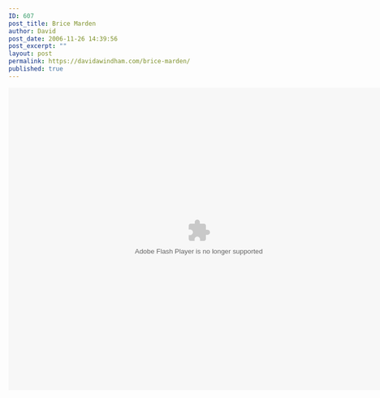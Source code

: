 ```yaml
---
ID: 607
post_title: Brice Marden
author: David
post_date: 2006-11-26 14:39:56
post_excerpt: ""
layout: post
permalink: https://davidawindham.com/brice-marden/
published: true
---
```

<embed style="width:750px; height:596px;" id="VideoPlayback" type="application/x-shockwave-flash" src="http://video.google.com/googleplayer.swf?docId=983257097746078134&hl=en" flashvars=""> </embed>